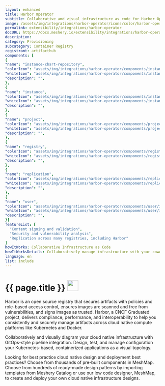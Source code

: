 ```yaml
---
layout: enhanced
title: Harbor Operator
subtitle: Collaborative and visual infrastructure as code for Harbor Operator
image: /assets/img/integrations/harbor-operator/icons/color/harbor-operator-color.svg
permalink: extensibility/integrations/harbor-operator
docURL: https://docs.meshery.io/extensibility/integrations/harbor-operator
description: 
category: Provisioning
subcategory: Container Registry
registrant: artifacthub
components: [
{
"name": "instance-chart-repository",
"colorIcon": "assets/img/integrations/harbor-operator/components/instance-chart-repository/icons/color/instance-chart-repository-color.svg",
"whiteIcon": "assets/img/integrations/harbor-operator/components/instance-chart-repository/icons/white/instance-chart-repository-white.svg",
"description": "",
},
{
"name": "instance",
"colorIcon": "assets/img/integrations/harbor-operator/components/instance/icons/color/instance-color.svg",
"whiteIcon": "assets/img/integrations/harbor-operator/components/instance/icons/white/instance-white.svg",
"description": "",
},
{
"name": "project",
"colorIcon": "assets/img/integrations/harbor-operator/components/project/icons/color/project-color.svg",
"whiteIcon": "assets/img/integrations/harbor-operator/components/project/icons/white/project-white.svg",
"description": "",
},
{
"name": "registry",
"colorIcon": "assets/img/integrations/harbor-operator/components/registry/icons/color/registry-color.svg",
"whiteIcon": "assets/img/integrations/harbor-operator/components/registry/icons/white/registry-white.svg",
"description": "",
},
{
"name": "replication",
"colorIcon": "assets/img/integrations/harbor-operator/components/replication/icons/color/replication-color.svg",
"whiteIcon": "assets/img/integrations/harbor-operator/components/replication/icons/white/replication-white.svg",
"description": "",
},
{
"name": "user",
"colorIcon": "assets/img/integrations/harbor-operator/components/user/icons/color/user-color.svg",
"whiteIcon": "assets/img/integrations/harbor-operator/components/user/icons/white/user-white.svg",
"description": "",
}]
featureList: [
  "Content signing and validation",
  "Security and vulnerability analysis",
  "Replication across many registries, including Harbor"
]
howItWorks: Collaborative Infrastructure as Code
howItWorksDetails: Collaboratively manage infrastructure with your coworkers synchronously sharing the same designs.
language: en
list: include
---
```

<h1>{{ page.title }} <img src="{{ page.image }}" style="width: 35px; height: 35px;" /></h1>

<p>
Harbor is an open source registry that secures artifacts with policies and role-based access control, ensures images are scanned and free from vulnerabilities, and signs images as trusted. Harbor, a CNCF Graduated project, delivers compliance, performance, and interoperability to help you consistently and securely manage artifacts across cloud native compute platforms like Kubernetes and Docker.
</p>
<p>
    Collaboratively and visually diagram your cloud native infrastructure with GitOps-style pipeline integration. Design, test, and manage configuration your Kubernetes-based, containerized applications as a visual topology.
</p>
<p>
    Looking for best practice cloud native design and deployment best practices? Choose from thousands of pre-built components in MeshMap. Choose from hundreds of ready-made design patterns by importing templates from Meshery Catalog or use our low code designer, MeshMap, to create and deploy your own cloud native infrastructure designs.
</p>
